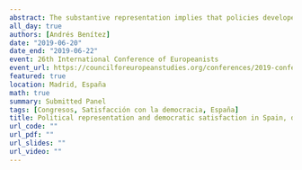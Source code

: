 ```yaml
---
abstract: The substantive representation implies that policies developed by representatives should be sensitive to the citizens’ opinions (Manin, Prezworski y Stokes, 1999). Consecuently, a representative system must aim to reduce the distance between political elites and citizens (Dalton, 1985). Nevertheless, previous surveys conducted by the CIS (Sociogical Research Centre) have shown an upturn in the lack of trust in politicians and parties over the last decade. This paper is focused on the analysis of the function of the Spanish democracy and it compares the answers given by parlamentarians and citizens. The objective is to find out the ideological congruence about the political representatives perception and the citizens’ satisfaction with democracy
all_day: true
authors: [Andrés Benítez]
date: "2019-06-20"
date_end: "2019-06-22"
event: 26th International Conference of Europeanists
event_url: https://councilforeuropeanstudies.org/conferences/2019-conference-venue
featured: true
location: Madrid, España
math: true
summary: Submitted Panel 
tags: [Congresos, Satisfacción con la democracia, España]
title: Political representation and democratic satisfaction in Spain, differences in perceptions between parlamentarian and citizens
url_code: ""
url_pdf: ""
url_slides: ""
url_video: ""
---
```

